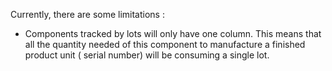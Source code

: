 Currently, there are some limitations :

- Components tracked by lots will only have one column. This means that
  all the quantity needed of this component to manufacture a finished
  product unit ( serial number) will be consuming a single lot.
